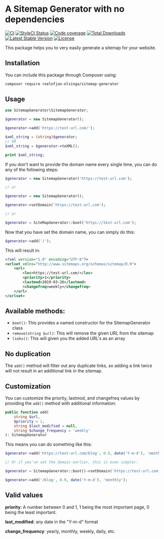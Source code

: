 # A Sitemap Generator with no dependencies

[![CI](https://github.com/roelofjan-elsinga/sitemap-generator/actions/workflows/ci.yml/badge.svg)](https://github.com/roelofjan-elsinga/sitemap-generator/actions/workflows/ci.yml)
[![StyleCI Status](https://github.styleci.io/repos/177750721/shield)](https://github.styleci.io/repos/177750721)
[![Code coverage](https://codecov.io/gh/roelofjan-elsinga/sitemap-generator/branch/master/graph/badge.svg)](https://codecov.io/gh/roelofjan-elsinga/sitemap-generator)
[![Total Downloads](https://poser.pugx.org/roelofjan-elsinga/sitemap-generator/downloads)](https://packagist.org/packages/roelofjan-elsinga/sitemap-generator)
[![Latest Stable Version](https://poser.pugx.org/roelofjan-elsinga/sitemap-generator/v/stable)](https://packagist.org/packages/roelofjan-elsinga/sitemap-generator)
[![License](https://poser.pugx.org/roelofjan-elsinga/sitemap-generator/license)](https://packagist.org/packages/roelofjan-elsinga/sitemap-generator)

This package helps you to very easily generate a sitemap for your website.

## Installation

You can include this package through Composer using:

```bash
composer require roelofjan-elsinga/sitemap-generator
```

## Usage

```php
use SitemapGenerator\SitemapGenerator;

$generator = new SitemapGenerator();

$generator->add('https://test-url.com/');

$xml_string = (string)$generator;
// OR
$xml_string = $generator->toXML();

print $xml_string;

```

If you don't want to provide the domain name every single time, 
you can do any of the following steps:

```php
$generator = new SitemapGenerator('https://test-url.com');

// or

$generator = new SitemapGenerator();

$generator->setDomain('https://test-url.com');

// or

$generator = SiteMapGenerator::boot('https://test-url.com');
```

Now that you have set the domain name, you can simply do this:

```php
$generator->add('/');
```

This will result in:

```xml
<?xml version="1.0" encoding="UTF-8"?>
<urlset xmlns="http://www.sitemaps.org/schemas/sitemap/0.9">
    <url>
        <loc>https://test-url.com/</loc>
        <priority>1</priority>
        <lastmod>2019-03-26</lastmod>
        <changefreq>weekly</changefreq>
    </url>
</urlset>
```

## Available methods:

- ``boot()``: This provides a named constructor for the SitemapGenerator class
- ``remove(string $url)``: This will remove the given URL from the sitemap
- ``links()``: This will given you the added URL's as an array

## No duplication

The ``add()`` method will filter out any duplicate links, 
so adding a link twice will not result in an additional link in the sitemap.

## Customization

You can customize the priority, lastmod, and changefreq values by providing 
the ``add()`` method with additional information:

```php
public function add(
    string $url, 
    $priority = 1, 
    string $last_modified = null, 
    string $change_frequency = 'weekly'
): SitemapGenerator
```

This means you can do something like this:

```php
$generator->add('https://test-url.com/blog', 0.9, date('Y-m-d'), 'monthly');

// Or if you've set the domain earlier, this is even simpler:

$generator = SitemapGenerator::boot()->setDomain('https://test-url.com');

$generator->add('/blog', 0.9, date('Y-m-d'), 'monthly');
```

## Valid values

**priority**: A number between 0 and 1, 1 being the most important page, 0 being the least important.

**last_modified**: any date in the "Y-m-d" format

**change_frequency**: yearly, monthly, weekly, daily, etc.
